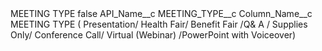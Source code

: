 <?xml version="1.0" encoding="UTF-8"?>
<CustomMetadata xmlns="http://soap.sforce.com/2006/04/metadata" xmlns:xsi="http://www.w3.org/2001/XMLSchema-instance" xmlns:xsd="http://www.w3.org/2001/XMLSchema">
    <label>MEETING TYPE</label>
    <protected>false</protected>
    <values>
        <field>API_Name__c</field>
        <value xsi:type="xsd:string">MEETING_TYPE__c</value>
    </values>
    <values>
        <field>Column_Name__c</field>
        <value xsi:type="xsd:string">MEETING TYPE ( Presentation/ Health Fair/ Benefit Fair /Q&amp; A / Supplies Only/ Conference Call/ Virtual (Webinar) /PowerPoint with Voiceover)</value>
    </values>
</CustomMetadata>
